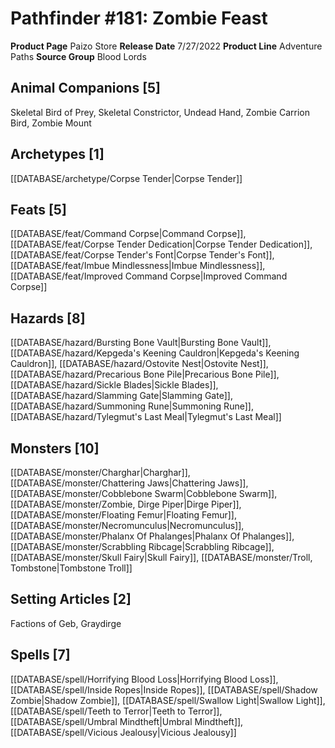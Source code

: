﻿---
id: '139'
name: Pathfinder 181. Zombie Feast
rarity: Common
type: Source

---
# Pathfinder #181: Zombie Feast

**Product Page** Paizo Store
**Release Date** 7/27/2022
**Product Line** Adventure Paths
**Source Group** Blood Lords

## Animal Companions [5]

Skeletal Bird of Prey, Skeletal Constrictor, Undead Hand, Zombie Carrion Bird, Zombie Mount

## Archetypes [1]

[[DATABASE/archetype/Corpse Tender|Corpse Tender]]

## Feats [5]

[[DATABASE/feat/Command Corpse|Command Corpse]], [[DATABASE/feat/Corpse Tender Dedication|Corpse Tender Dedication]], [[DATABASE/feat/Corpse Tender's Font|Corpse Tender's Font]], [[DATABASE/feat/Imbue Mindlessness|Imbue Mindlessness]], [[DATABASE/feat/Improved Command Corpse|Improved Command Corpse]]

## Hazards [8]

[[DATABASE/hazard/Bursting Bone Vault|Bursting Bone Vault]], [[DATABASE/hazard/Kepgeda's Keening Cauldron|Kepgeda's Keening Cauldron]], [[DATABASE/hazard/Ostovite Nest|Ostovite Nest]], [[DATABASE/hazard/Precarious Bone Pile|Precarious Bone Pile]], [[DATABASE/hazard/Sickle Blades|Sickle Blades]], [[DATABASE/hazard/Slamming Gate|Slamming Gate]], [[DATABASE/hazard/Summoning Rune|Summoning Rune]], [[DATABASE/hazard/Tylegmut's Last Meal|Tylegmut's Last Meal]]

## Monsters [10]

[[DATABASE/monster/Charghar|Charghar]], [[DATABASE/monster/Chattering Jaws|Chattering Jaws]], [[DATABASE/monster/Cobblebone Swarm|Cobblebone Swarm]], [[DATABASE/monster/Zombie, Dirge Piper|Dirge Piper]], [[DATABASE/monster/Floating Femur|Floating Femur]], [[DATABASE/monster/Necromunculus|Necromunculus]], [[DATABASE/monster/Phalanx Of Phalanges|Phalanx Of Phalanges]], [[DATABASE/monster/Scrabbling Ribcage|Scrabbling Ribcage]], [[DATABASE/monster/Skull Fairy|Skull Fairy]], [[DATABASE/monster/Troll, Tombstone|Tombstone Troll]]

## Setting Articles [2]

Factions of Geb, Graydirge

## Spells [7]

[[DATABASE/spell/Horrifying Blood Loss|Horrifying Blood Loss]], [[DATABASE/spell/Inside Ropes|Inside Ropes]], [[DATABASE/spell/Shadow Zombie|Shadow Zombie]], [[DATABASE/spell/Swallow Light|Swallow Light]], [[DATABASE/spell/Teeth to Terror|Teeth to Terror]], [[DATABASE/spell/Umbral Mindtheft|Umbral Mindtheft]], [[DATABASE/spell/Vicious Jealousy|Vicious Jealousy]]